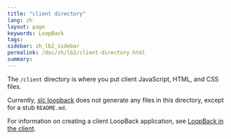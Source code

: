 ```yaml
---
title: "client directory"
lang: zh
layout: page
keywords: LoopBack
tags:
sidebar: zh_lb2_sidebar
permalink: /doc/zh/lb2/client-directory.html
summary:
---
```


The `/client` directory is where you put client JavaScript, HTML, and CSS files.

Currently, [slc loopback](https://docs.strongloop.com/display/NODE/slc+loopback) does not generate any files in this directory, except for a stub `README.md`. 

For information on creating a client LoopBack application, see [LoopBack in the client](/doc/{{page.lang}}/lb2/LoopBack-in-the-client.html).
